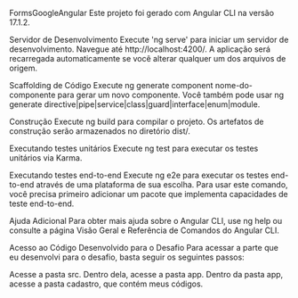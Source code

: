 FormsGoogleAngular
Este projeto foi gerado com Angular CLI na versão 17.1.2.

Servidor de Desenvolvimento
Execute 'ng serve' para iniciar um servidor de desenvolvimento. Navegue até http://localhost:4200/. A aplicação será recarregada automaticamente se você alterar qualquer um dos arquivos de origem.

Scaffolding de Código
Execute ng generate component nome-do-componente para gerar um novo componente. Você também pode usar ng generate directive|pipe|service|class|guard|interface|enum|module.

Construção
Execute ng build para compilar o projeto. Os artefatos de construção serão armazenados no diretório dist/.

Executando testes unitários
Execute ng test para executar os testes unitários via Karma.

Executando testes end-to-end
Execute ng e2e para executar os testes end-to-end através de uma plataforma de sua escolha. Para usar este comando, você precisa primeiro adicionar um pacote que implementa capacidades de teste end-to-end.

Ajuda Adicional
Para obter mais ajuda sobre o Angular CLI, use ng help ou consulte a página Visão Geral e Referência de Comandos do Angular CLI.

Acesso ao Código Desenvolvido para o Desafio
Para acessar a parte que eu desenvolvi para o desafio, basta seguir os seguintes passos:

Acesse a pasta src.
Dentro dela, acesse a pasta app.
Dentro da pasta app, acesse a pasta cadastro, que contém meus códigos.
